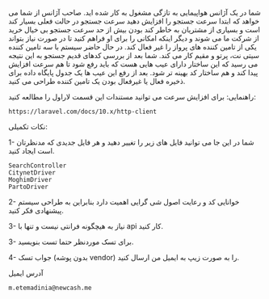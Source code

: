 شما در یک آژانس هواپیمایی به تازگی مشغول به کار شده اید. صاحب آژانس از شما می خواهد که ابتدا سرعت جستجو را افزایش دهید سرعت جستجو در حالت فعلی بسیار کند است و بسیاری از مشتریان به خاطر کند بودن بیش از حد سرعت جستجو بی خیال خرید از شرکت ما می شوند  و دیگر اینکه امکانی را برای او فراهم کنید تا در صورت نیاز بتواند یکی از تامین کننده های پرواز را غیر فعال کند. در حال حاضر سیستم با سه تامین کننده سیتی نت، پرتو و مقیم کار می کند. شما بعد از بررسی کدهای قدیم جستجو به این نتیجه می رسید که این ساختار دارای عیب هایی هست که باید رفع شود تا هم سرعت افزایش پیدا کند و هم ساختار کد بهینه تر شود. بعد از رفع این عیب ها یک جدول پایگاه داده برای ذخیره فعال یا غیرفعال بودن یک تامین کننده طراحی می کنید.

راهنمایی: برای افزایش سرعت می توانید مستندات این قسمت لاراول را مطالعه کنید:

```
https://laravel.com/docs/10.x/http-client
```

نکات تکمیلی:

1- شما در این جا می توانید فایل های زیر را تغییر دهید و هر فایل جدیدی که مدنظرتان است ایجاد کنید.

```
SearchController
CitynetDriver
MoghimDriver
PartoDriver
```

2- خوانایی کد و رعایت اصول شی گرایی اهمیت دارد بنابراین به طراحی سیستم پیشنهادی فکر کنید.

3- نیاز به هیچگونه فرانتی نیست و تنها با api کار کنید.

3- برای تسک موردنظر حتما تست بنویسید.

4- جواب تسک (بدون پوشه vendor) را به صورت زیپ به ایمیل من ارسال کنید.

آدرس ایمیل

```
m.etemadinia@newcash.me
```

